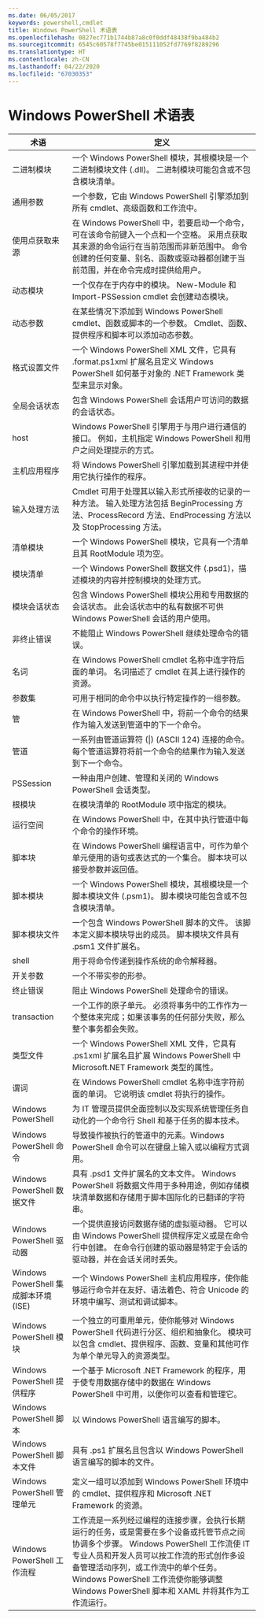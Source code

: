 ```yaml
---
ms.date: 06/05/2017
keywords: powershell,cmdlet
title: Windows PowerShell 术语表
ms.openlocfilehash: 0827ec771b1744b87a8c0f0ddf48438f9ba484b2
ms.sourcegitcommit: 6545c60578f7745be015111052fd7769f8289296
ms.translationtype: HT
ms.contentlocale: zh-CN
ms.lasthandoff: 04/22/2020
ms.locfileid: "67030353"
---
```

# <a name="windows-powershell-glossary"></a>Windows PowerShell 术语表


|术语|定义|
|--------|--------------|
|二进制模块|一个 Windows PowerShell 模块，其根模块是一个二进制模块文件 (.dll)。 二进制模块可能包含或不包含模块清单。|
|通用参数|一个参数，它由 Windows PowerShell 引擎添加到所有 cmdlet、高级函数和工作流中。|
|使用点获取来源|在 Windows PowerShell 中，若要启动一个命令，可在该命令前键入一个点和一个空格。 采用点获取其来源的命令运行在当前范围而非新范围中。 命令创建的任何变量、别名、函数或驱动器都创建于当前范围，并在命令完成时提供给用户。|
|动态模块|一个仅存在于内存中的模块。 New-Module 和 Import-PSSession cmdlet 会创建动态模块。|
|动态参数|在某些情况下添加到 Windows PowerShell cmdlet、函数或脚本的一个参数。 Cmdlet、函数、提供程序和脚本可以添加动态参数。|
|格式设置文件|一个 Windows PowerShell XML 文件，它具有 .format.ps1xml 扩展名且定义 Windows PowerShell 如何基于对象的 .NET Framework 类型来显示对象。|
|全局会话状态|包含 Windows PowerShell 会话用户可访问的数据的会话状态。|
|host|Windows PowerShell 引擎用于与用户进行通信的接口。 例如，主机指定 Windows PowerShell 和用户之间处理提示的方式。|
|主机应用程序|将 Windows PowerShell 引擎加载到其进程中并使用它执行操作的程序。|
|输入处理方法|Cmdlet 可用于处理其以输入形式所接收的记录的一种方法。 输入处理方法包括 BeginProcessing 方法、ProcessRecord 方法、EndProcessing 方法以及 StopProcessing 方法。|
|清单模块|一个 Windows PowerShell 模块，它具有一个清单且其 RootModule 项为空。|
|模块清单|一个 Windows PowerShell 数据文件 (.psd1)，描述模块的内容并控制模块的处理方式。|
|模块会话状态|包含 Windows PowerShell 模块公用和专用数据的会话状态。 此会话状态中的私有数据不可供 Windows PowerShell 会话的用户使用。|
|非终止错误|不能阻止 Windows PowerShell 继续处理命令的错误。|
|名词|在 Windows PowerShell cmdlet 名称中连字符后面的单词。 名词描述了 cmdlet 在其上进行操作的资源。|
|参数集|可用于相同的命令中以执行特定操作的一组参数。|
|管|在 Windows PowerShell 中，将前一个命令的结果作为输入发送到管道中的下一个命令。|
|管道|一系列由管道运算符 (&#124;) (ASCII 124) 连接的命令。 每个管道运算符将前一个命令的结果作为输入发送到下一个命令。|
|PSSession|一种由用户创建、管理和关闭的 Windows PowerShell 会话类型。|
|根模块|在模块清单的 RootModule 项中指定的模块。|
|运行空间|在 Windows PowerShell 中，在其中执行管道中每个命令的操作环境。|
|脚本块|在 Windows PowerShell 编程语言中，可作为单个单元使用的语句或表达式的一个集合。 脚本块可以接受参数并返回值。|
|脚本模块|一个 Windows PowerShell 模块，其根模块是一个脚本模块文件 (.psm1)。 脚本模块可能包含或不包含模块清单。|
|脚本模块文件|一个包含 Windows PowerShell 脚本的文件。 该脚本定义脚本模块导出的成员。 脚本模块文件具有 .psm1 文件扩展名。|
|shell|用于将命令传递到操作系统的命令解释器。|
|开关参数|一个不带实参的形参。|
|终止错误|阻止 Windows PowerShell 处理命令的错误。|
|transaction|一个工作的原子单元。 必须将事务中的工作作为一个整体来完成；如果该事务的任何部分失败，那么整个事务都会失败。|
|类型文件|一个 Windows PowerShell XML 文件，它具有 .ps1xml 扩展名且扩展 Windows PowerShell 中 Microsoft.NET Framework 类型的属性。|
|谓词|在 Windows PowerShell cmdlet 名称中连字符前面的单词。 它说明该 cmdlet 将执行的操作。|
|Windows PowerShell|为 IT 管理员提供全面控制以及实现系统管理任务自动化的一个命令行 Shell 和基于任务的脚本技术。|
|Windows PowerShell 命令|导致操作被执行的管道中的元素。Windows PowerShell 命令可以在键盘上输入或以编程方式调用。|
|Windows PowerShell 数据文件|具有 .psd1 文件扩展名的文本文件。 Windows PowerShell 将数据文件用于多种用途，例如存储模块清单数据和存储用于脚本国际化的已翻译的字符串。|
|Windows PowerShell 驱动器|一个提供直接访问数据存储的虚拟驱动器。 它可以由 Windows PowerShell 提供程序定义或是在命令行中创建。 在命令行创建的驱动器是特定于会话的驱动器，并在会话关闭时丢失。|
|Windows PowerShell 集成脚本环境 (ISE)|一个 Windows PowerShell 主机应用程序，使你能够运行命令并在友好、语法着色、符合 Unicode 的环境中编写、测试和调试脚本。|
|Windows PowerShell 模块|一个独立的可重用单元，使你能够对 Windows PowerShell 代码进行分区、组织和抽象化。 模块可以包含 cmdlet、提供程序、函数、变量和其他可作为单个单元导入的资源类型。|
|Windows PowerShell 提供程序|一个基于 Microsoft .NET Framework 的程序，用于使专用数据存储中的数据在 Windows PowerShell 中可用，以便你可以查看和管理它。|
|Windows PowerShell 脚本|以 Windows PowerShell 语言编写的脚本。|
|Windows PowerShell 脚本文件|具有 .ps1 扩展名且包含以 Windows PowerShell 语言编写的脚本的文件。|
|Windows PowerShell 管理单元|定义一组可以添加到 Windows PowerShell 环境中的 cmdlet、提供程序和 Microsoft .NET Framework 的资源。|
|Windows PowerShell 工作流程|工作流是一系列经过编程的连接步骤，会执行长期运行的任务，或是需要在多个设备或托管节点之间协调多个步骤。 Windows PowerShell 工作流使 IT 专业人员和开发人员可以按工作流的形式创作多设备管理活动序列，或工作流中的单个任务。 Windows PowerShell 工作流使你能够调整 Windows PowerShell 脚本和 XAML 并将其作为工作流运行。|
